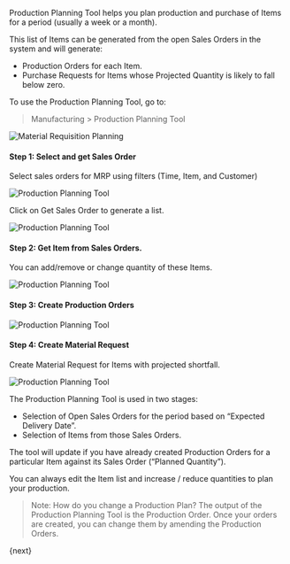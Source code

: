 Production Planning Tool helps you plan production and purchase of Items for a
period (usually a week or a month).

This list of Items can be generated from the open Sales Orders in the system
and will generate:

  * Production Orders for each Item.
  * Purchase Requests for Items whose Projected Quantity is likely to fall below zero.

To use the Production Planning Tool, go to:

> Manufacturing > Production Planning Tool

![Material Requisition Planning](/assets/manual_erpnext_com/old_images/erpnext/mrp.png)



#### Step 1: Select and get Sales Order

Select sales orders for MRP using filters (Time, Item, and Customer)

![Production Planning Tool](/assets/manual_erpnext_com/old_images/erpnext/mrp-1.png)

Click on Get Sales Order to generate a list.

![Production Planning Tool](/assets/manual_erpnext_com/old_images/erpnext/mrp-1.1.png)



#### Step 2: Get Item from Sales Orders.

You can add/remove or change quantity of these Items.

![Production Planning Tool](/assets/manual_erpnext_com/old_images/erpnext/mrp-2.png)



#### Step 3: Create Production Orders

![Production Planning Tool](/assets/manual_erpnext_com/old_images/erpnext/mrp-3.png)



#### Step 4: Create Material Request

Create Material Request for Items with projected shortfall.

![Production Planning Tool](/assets/manual_erpnext_com/old_images/erpnext/mrp-4.png)



The Production Planning Tool is used in two stages:

  * Selection of Open Sales Orders for the period based on “Expected Delivery Date”.
  * Selection of Items from those Sales Orders.

The tool will update if you have already created Production Orders for a
particular Item against its Sales Order (“Planned Quantity”).

You can always edit the Item list and increase / reduce quantities to plan
your production.

> Note: How do you change a Production Plan? The output of the Production
Planning Tool is the Production Order. Once your orders are created, you can
change them by amending the Production Orders.

{next}
